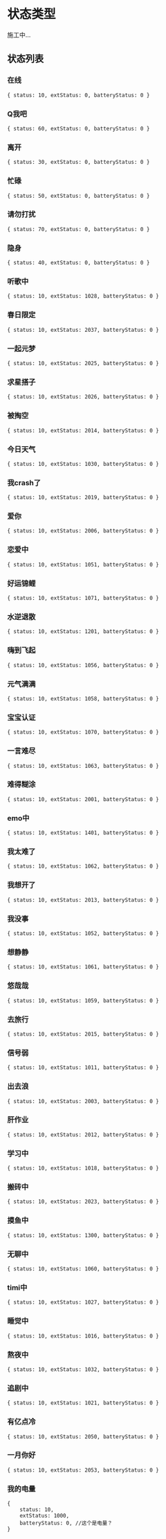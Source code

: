 # 状态类型 <Badge type="warning" text="developing" />

施工中...

## 状态列表

### 在线

```json5
{ status: 10, extStatus: 0, batteryStatus: 0 } 
```

### Q我吧

```json5
{ status: 60, extStatus: 0, batteryStatus: 0 } 
```

### 离开

```json5
{ status: 30, extStatus: 0, batteryStatus: 0 } 
```

### 忙碌

```json5
{ status: 50, extStatus: 0, batteryStatus: 0 } 
```

### 请勿打扰

```json5
{ status: 70, extStatus: 0, batteryStatus: 0 } 
```

### 隐身

```json5
{ status: 40, extStatus: 0, batteryStatus: 0 } 
```

### 听歌中

```json5
{ status: 10, extStatus: 1028, batteryStatus: 0 } 
```

### 春日限定

```json5
{ status: 10, extStatus: 2037, batteryStatus: 0 } 
```

### 一起元梦

```json5
{ status: 10, extStatus: 2025, batteryStatus: 0 } 
```

### 求星搭子

```json5
{ status: 10, extStatus: 2026, batteryStatus: 0 } 
```

### 被掏空

```json5
{ status: 10, extStatus: 2014, batteryStatus: 0 } 
```

### 今日天气

```json5
{ status: 10, extStatus: 1030, batteryStatus: 0 } 
```

### 我crash了

```json5
{ status: 10, extStatus: 2019, batteryStatus: 0 } 
```

### 爱你

```json5
{ status: 10, extStatus: 2006, batteryStatus: 0 } 
```

### 恋爱中

```json5
{ status: 10, extStatus: 1051, batteryStatus: 0 } 
```

### 好运锦鲤

```json5
{ status: 10, extStatus: 1071, batteryStatus: 0 } 
```

### 水逆退散

```json5
{ status: 10, extStatus: 1201, batteryStatus: 0 } 
```

### 嗨到飞起

```json5
{ status: 10, extStatus: 1056, batteryStatus: 0 } 
```

### 元气满满

```json5
{ status: 10, extStatus: 1058, batteryStatus: 0 } 
```

### 宝宝认证

```json5
{ status: 10, extStatus: 1070, batteryStatus: 0 } 
```

### 一言难尽

```json5
{ status: 10, extStatus: 1063, batteryStatus: 0 } 
```

### 难得糊涂

```json5
{ status: 10, extStatus: 2001, batteryStatus: 0 } 
```

### emo中

```json5
{ status: 10, extStatus: 1401, batteryStatus: 0 } 
```

### 我太难了

```json5
{ status: 10, extStatus: 1062, batteryStatus: 0 } 
```

### 我想开了

```json5
{ status: 10, extStatus: 2013, batteryStatus: 0 } 
```

### 我没事

```json5
{ status: 10, extStatus: 1052, batteryStatus: 0 } 
```

### 想静静

```json5
{ status: 10, extStatus: 1061, batteryStatus: 0 } 
```

### 悠哉哉

```json5
{ status: 10, extStatus: 1059, batteryStatus: 0 } 
```

### 去旅行

```json5
{ status: 10, extStatus: 2015, batteryStatus: 0 } 
```

### 信号弱

```json5
{ status: 10, extStatus: 1011, batteryStatus: 0 } 
```

### 出去浪

```json5
{ status: 10, extStatus: 2003, batteryStatus: 0 } 
```

### 肝作业

```json5
{ status: 10, extStatus: 2012, batteryStatus: 0 } 
```

### 学习中

```json5
{ status: 10, extStatus: 1018, batteryStatus: 0 } 
```

### 搬砖中

```json5
{ status: 10, extStatus: 2023, batteryStatus: 0 } 
```

### 摸鱼中

```json5
{ status: 10, extStatus: 1300, batteryStatus: 0 } 
```

### 无聊中

```json5
{ status: 10, extStatus: 1060, batteryStatus: 0 } 
```

### timi中

```json5
{ status: 10, extStatus: 1027, batteryStatus: 0 } 
```

### 睡觉中

```json5
{ status: 10, extStatus: 1016, batteryStatus: 0 } 
```

### 熬夜中

```json5
{ status: 10, extStatus: 1032, batteryStatus: 0 } 
```

### 追剧中

```json5
{ status: 10, extStatus: 1021, batteryStatus: 0 } 
```

### 有亿点冷

```json5
{ status: 10, extStatus: 2050, batteryStatus: 0 } 
```

### 一月你好

```json5
{ status: 10, extStatus: 2053, batteryStatus: 0 } 
```

### 我的电量

```json5
{ 
    status: 10, 
    extStatus: 1000,
    batteryStatus: 0, //这个是电量？
}
```
